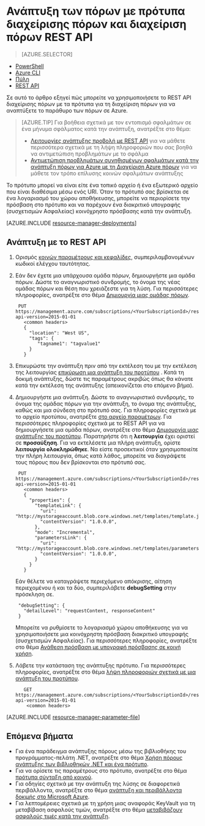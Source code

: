 <properties
   pageTitle="Ανάπτυξη των πόρων με REST API και το πρότυπο | Microsoft Azure"
   description="Διαχείριση πόρων Azure χρήση και διαχείριση πόρων REST API για να αναπτύξετε ένα πόρους σε Azure. Τους πόρους που ορίζονται σε ένα πρότυπο από διαχειριστή πόρων."
   services="azure-resource-manager"
   documentationCenter="na"
   authors="tfitzmac"
   manager="timlt"
   editor="tysonn"/>

<tags
   ms.service="azure-resource-manager"
   ms.devlang="na"
   ms.topic="article"
   ms.tgt_pltfrm="na"
   ms.workload="na"
   ms.date="07/11/2016"
   ms.author="tomfitz"/>

# <a name="deploy-resources-with-resource-manager-templates-and-resource-manager-rest-api"></a>Ανάπτυξη των πόρων με πρότυπα διαχείρισης πόρων και διαχείριση πόρων REST API

> [AZURE.SELECTOR]
- [PowerShell](resource-group-template-deploy.md)
- [Azure CLI](resource-group-template-deploy-cli.md)
- [Πύλη](resource-group-template-deploy-portal.md)
- [REST API](resource-group-template-deploy-rest.md)

Σε αυτό το άρθρο εξηγεί πώς μπορείτε να χρησιμοποιήσετε το REST API διαχείρισης πόρων με τα πρότυπα για τη διαχείριση πόρων για να αναπτύξετε το παράθυρο των πόρων σε Azure.  

> [AZURE.TIP] Για βοήθεια σχετικά με τον εντοπισμό σφαλμάτων σε ένα μήνυμα σφάλματος κατά την ανάπτυξη, ανατρέξτε στο θέμα:
>
> - [Λειτουργίες ανάπτυξης προβολή με REST API](resource-manager-troubleshoot-deployments-rest.md) για να μάθετε περισσότερα σχετικά με τη λήψη πληροφοριών που σας βοηθά να αντιμετώπιση προβλημάτων με το σφάλμα
> - [Αντιμετώπιση προβλημάτων συνηθισμένων σφαλμάτων κατά την ανάπτυξη πόρων για Azure με τη Διαχείριση Azure πόρων](resource-manager-common-deployment-errors.md) για να μάθετε τον τρόπο επίλυσης κοινών σφαλμάτων ανάπτυξης

Το πρότυπο μπορεί να είναι είτε ένα τοπικό αρχείο ή ένα εξωτερικό αρχείο που είναι διαθέσιμα μέσω ενός URI. Όταν το πρότυπό σας βρίσκεται σε ένα λογαριασμό του χώρου αποθήκευσης, μπορείτε να περιορίσετε την πρόσβαση στο πρότυπο και να παρέχουν ένα διακριτικό υπογραφής (συσχετισμών Ασφαλείας) κοινόχρηστο πρόσβασης κατά την ανάπτυξη.

[AZURE.INCLUDE [resource-manager-deployments](../includes/resource-manager-deployments.md)]

## <a name="deploy-with-the-rest-api"></a>Ανάπτυξη με το REST API
1. Ορισμός [κοινών παραμέτρους και κεφαλίδες](https://msdn.microsoft.com/library/azure/8d088ecc-26eb-42e9-8acc-fe929ed33563#bk_common), συμπεριλαμβανομένων κωδικοί ελέγχου ταυτότητας.
2. Εάν δεν έχετε μια υπάρχουσα ομάδα πόρων, δημιουργήστε μια ομάδα πόρων. Δώστε το αναγνωριστικό συνδρομής, το όνομα της νέας ομάδας πόρων και θέση που χρειάζεστε για τη λύση. Για περισσότερες πληροφορίες, ανατρέξτε στο θέμα [Δημιουργία μιας ομάδας πόρων](https://msdn.microsoft.com/library/azure/dn790525.aspx).

        PUT https://management.azure.com/subscriptions/<YourSubscriptionId>/resourcegroups/<YourResourceGroupName>?api-version=2015-01-01
          <common headers>
          {
            "location": "West US",
            "tags": {
               "tagname1": "tagvalue1"
            }
          }
   
3. Επικυρώστε την ανάπτυξη πριν από την εκτέλεση του με την εκτέλεση της λειτουργίας [επικύρωση μια ανάπτυξη του προτύπου](https://msdn.microsoft.com/library/azure/dn790547.aspx) . Κατά τη δοκιμή ανάπτυξης, δώστε τις παραμέτρους ακριβώς όπως θα κάνατε κατά την εκτέλεση της ανάπτυξης (απεικονίζεται στο επόμενο βήμα).

3. Δημιουργήστε μια ανάπτυξη. Δώστε το αναγνωριστικό συνδρομής, το όνομα της ομάδας πόρων για την ανάπτυξη, το όνομα της ανάπτυξης, καθώς και μια σύνδεση στο πρότυπό σας. Για πληροφορίες σχετικά με το αρχείο προτύπου, ανατρέξτε [στο αρχείο παραμέτρων](#parameter-file). Για περισσότερες πληροφορίες σχετικά με το REST API για να δημιουργήσετε μια ομάδα πόρων, ανατρέξτε στο θέμα [Δημιουργία μιας ανάπτυξης του προτύπου](https://msdn.microsoft.com/library/azure/dn790564.aspx). Παρατηρήστε ότι η **λειτουργία** έχει οριστεί σε **προσαύξηση**. Για να εκτελέσετε μια πλήρη ανάπτυξη, ορίστε **λειτουργία** **ολοκληρώθηκε**. Να είστε προσεκτικοί όταν χρησιμοποιείτε την πλήρη λειτουργία, όπως κατά λάθος, μπορείτε να διαγράψετε τους πόρους που δεν βρίσκονται στο πρότυπό σας.
    
        PUT https://management.azure.com/subscriptions/<YourSubscriptionId>/resourcegroups/<YourResourceGroupName>/providers/Microsoft.Resources/deployments/<YourDeploymentName>?api-version=2015-01-01
          <common headers>
          {
            "properties": {
              "templateLink": {
                "uri": "http://mystorageaccount.blob.core.windows.net/templates/template.json",
                "contentVersion": "1.0.0.0",
              },
              "mode": "Incremental",
              "parametersLink": {
                "uri": "http://mystorageaccount.blob.core.windows.net/templates/parameters.json",
                "contentVersion": "1.0.0.0",
              }
            }
          }
   
      Εάν θέλετε να καταγράψετε περιεχόμενο απόκρισης, αίτηση περιεχομένου ή και τα δύο, συμπεριλάβετε **debugSetting** στην πρόσκληση σε.

        "debugSetting": {
          "detailLevel": "requestContent, responseContent"
        }

      Μπορείτε να ρυθμίσετε το λογαριασμό χώρου αποθήκευσης για να χρησιμοποιήσετε μια κοινόχρηστη πρόσβαση διακριτικό υπογραφής (συσχετισμών Ασφαλείας). Για περισσότερες πληροφορίες, ανατρέξτε στο θέμα [Ανάθεση πρόσβαση με υπογραφή πρόσβασης σε κοινή χρήση](https://msdn.microsoft.com/library/ee395415.aspx).

4. Λάβετε την κατάσταση της ανάπτυξης πρότυπο. Για περισσότερες πληροφορίες, ανατρέξτε στο θέμα [λήψη πληροφοριών σχετικά με μια ανάπτυξη του προτύπου](https://msdn.microsoft.com/library/azure/dn790565.aspx).

          GET https://management.azure.com/subscriptions/<YourSubscriptionId>/resourcegroups/<YourResourceGroupName>/providers/Microsoft.Resources/deployments/<YourDeploymentName>?api-version=2015-01-01
           <common headers>

[AZURE.INCLUDE [resource-manager-parameter-file](../includes/resource-manager-parameter-file.md)]

## <a name="next-steps"></a>Επόμενα βήματα
- Για ένα παράδειγμα ανάπτυξης πόρους μέσω της βιβλιοθήκης του προγράμματος-πελάτη .NET, ανατρέξτε στο θέμα [Χρήση πόρους ανάπτυξης των βιβλιοθηκών .NET και ένα πρότυπο](virtual-machines/virtual-machines-windows-csharp-template.md).
- Για να ορίσετε τις παραμέτρους στο πρότυπο, ανατρέξτε στο θέμα [πρότυπα σύνταξη από κοινού](resource-group-authoring-templates.md#parameters).
- Για οδηγίες σχετικά με την ανάπτυξη της λύσης σε διαφορετικά περιβάλλοντα, ανατρέξτε στο θέμα [ανάπτυξη και περιβάλλοντα δοκιμής στο Microsoft Azure](solution-dev-test-environments.md).
- Για λεπτομέρειες σχετικά με τη χρήση μιας αναφοράς KeyVault για τη μεταβίβαση ασφαλούς τιμών, ανατρέξτε στο θέμα [μεταβιβάζουν ασφαλούς τιμές κατά την ανάπτυξη](resource-manager-keyvault-parameter.md).
